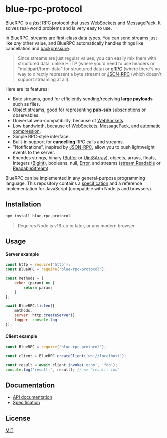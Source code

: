 # blue-rpc-protocol

BlueRPC is a *fast* RPC protocol that uses [WebSockets](https://www.rfc-editor.org/rfc/rfc6455) and [MessagePack](https://msgpack.org/index.html). It solves real-world problems and is very easy to use.

In BlueRPC, streams are first-class data types. You can send streams just like *any* other value, and BlueRPC automatically handles things like cancellation and [backpressure](https://nodejs.org/en/docs/guides/backpressuring-in-streams/).

> Since streams are just regular values, you can easily mix them with structured data, unlike HTTP (where you'd need to use headers or "multipart/form-data" for structured data) or [gRPC](https://grpc.io/) (where there's no way to directly represent a byte stream) or [JSON-RPC](https://www.jsonrpc.org/specification) (which doesn't support streaming at all).

Here are its features:

- Byte streams, good for efficiently sending/receiving **large payloads** such as files.
- Object streams, good for representing **pub-sub** subscriptions or observables.
- Universal web-compatibility, because of [WebSockets](https://www.rfc-editor.org/rfc/rfc6455).
- Low bandwidth, because of [WebSockets](https://www.rfc-editor.org/rfc/rfc6455), [MessagePack](https://msgpack.org/index.html), and [automatic compression](https://www.rfc-editor.org/rfc/rfc7692#section-7).
- Simple RPC-style interface.
- Built-in support for **cancelling** RPC calls and streams.
- "Notifications", inspired by [JSON-RPC](https://www.jsonrpc.org/specification), allow you to push lightweight events to the server.
- Encodes strings, binary ([Buffer](https://nodejs.org/api/buffer.html) or [Uint8Array](https://developer.mozilla.org/en-US/docs/Web/JavaScript/Reference/Global_Objects/Uint8Array)), objects, arrays, floats, integers ([BigInt](https://developer.mozilla.org/en-US/docs/Web/JavaScript/Reference/Global_Objects/BigInt)), booleans, null, [Error](https://developer.mozilla.org/en-US/docs/Web/JavaScript/Reference/Global_Objects/Error), and streams ([stream.Readable](https://nodejs.org/api/stream.html#class-streamreadable) or [ReadableStream](https://developer.mozilla.org/en-US/docs/Web/API/ReadableStream)).

BlueRPC can be implemented in any general-purpose programming language. This repository contains a [specification](./docs/spec.md) and a reference implementation for JavaScript (compatible with Node.js and browsers).

## Installation

```
npm install blue-rpc-protocol
```

> Requires Node.js v16.x.x or later, or any modern browser.

## Usage

#### Server example

```js
const http = require('http');
const BlueRPC = require('blue-rpc-protocol');

const methods = {
    echo: (param) => {
        return param;
    }
};

await BlueRPC.listen({
    methods,
    server: http.createServer(),
    logger: console.log
});
```

#### Client example

```js
const BlueRPC = require('blue-rpc-protocol');

const client = BlueRPC.createClient('ws://localhost');

const result = await client.invoke('echo', 'foo');
console.log('result:', result); // => "result: foo"
```

## Documentation

- [API documentation](./docs/api.md)
- [Specification](./docs/spec.md)

## License

[MIT](./LICENSE)
